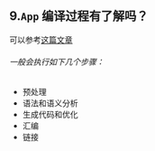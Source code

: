 ##  9.`App` 编译过程有了解吗？


可以参考[这篇文章](https://www.jianshu.com/p/65901441903e)

###### 一般会执行如下几个步骤：

* 预处理
* 语法和语义分析
* 生成代码和优化
* 汇编
* 链接

